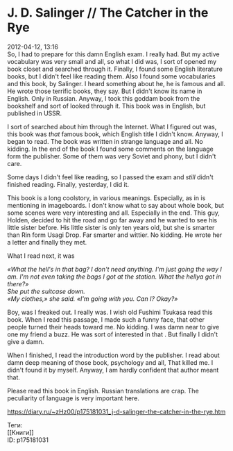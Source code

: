 J. D. Salinger // The Catcher in the Rye
=========================================

   
 2012-04-12, 13:16   
  So, I had to prepare for this damn English exam. I really had. But my active vocabulary was very small and all, so what I did was, I sort of opened my book closet and searched through it. Finally, I found some English literature books, but I didn't feel like reading them. Also I found some vocabularies and this book, by Salinger. I heard something about he, he is famous and all. He wrote those terrific books, they say. But I didn't know its name in English. Only in Russian. Anyway, I took this goddam book from the bookshelf and sort of looked through it. This book was in English, but published in USSR.   
   
 I sort of searched about him through the Internet. What I figured out was, this book was  *that*  famous book, which English title I didn't know. Anyway, I began to read. The book was written in strange language and all. No kidding. In the end of the book I found some comments on the language form the publisher. Some of them was very Soviet and phony, but I didn't care.   
   
 Some days I didn't feel like reading, so I passed the exam and  *still*  didn't finished reading. Finally, yesterday, I did it.   
   
 This book is a long coolstory, in various meanings. Especially, as in is mentioning in imageboards. I don't know what to say about whole book, but some scenes were very interesting and all. Especially in the end. This guy, Holden, decided to hit the road and go far away and he wanted to see his little sister before. His little sister is only ten years old, but she is smarter than Rin form Usagi Drop. Far smarter and wittier. No kidding. He wrote her a letter and finally they met.   
   
 What I read next, it was   
   
  *«What the hell's in that bag? I don't need anything. I'm just going the way I am. I'm not even taking the bags I got at the station. What the hellya got in there?»   
 She put the suitcase down.   
 «My clothes,» she said. «I'm going with you. Can I? Okay?»*    
   
 Boy, was I freaked out. I really was. I wish old Fushimi Tsukasa read this book. When I read this passage, I made such a funny face, that other people turned their heads toward me. No kidding. I was damn near to give one my friend a buzz. He was   sort of interested in that   . But finally I didn't give a damn.   
   
 When I finished, I read the introduction word by the publisher. I read about damn deep meaning of those book, psychology and all, That killed me. I didn't found it by myself. Anyway, I am hardly confident that author meant that.   
   
 Please read this book in English. Russian translations are crap. The peculiarity of language is very important here.   
    
 <https://diary.ru/~zHz00/p175181031_j-d-salinger-the-catcher-in-the-rye.htm>   
   
 Теги:   
 [[Книги]]   
 ID: p175181031
